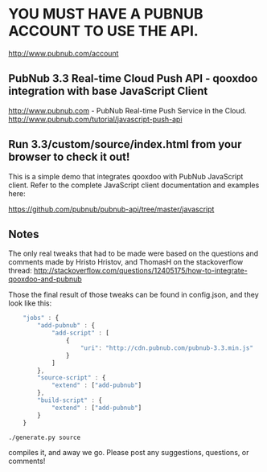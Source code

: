 # YOU MUST HAVE A PUBNUB ACCOUNT TO USE THE API.
http://www.pubnub.com/account

## PubNub 3.3 Real-time Cloud Push API - qooxdoo integration with base JavaScript Client
http://www.pubnub.com - PubNub Real-time Push Service in the Cloud. 
http://www.pubnub.com/tutorial/javascript-push-api

## Run 3.3/custom/source/index.html from your browser to check it out!

This is a simple demo that integrates qooxdoo with PubNub JavaScript client.
Refer to the complete JavaScript client documentation and examples here:

https://github.com/pubnub/pubnub-api/tree/master/javascript

## Notes

The only real tweaks that had to be made were based on the questions and comments made by Hristo Hristov, and ThomasH
on the stackoverflow thread: http://stackoverflow.com/questions/12405175/how-to-integrate-qooxdoo-and-pubnub

Those the final result of those tweaks can be found in config.json, and they look like this:

```javascript
    "jobs" : {
        "add-pubnub" : {
            "add-script" : [
                {
                    "uri": "http://cdn.pubnub.com/pubnub-3.3.min.js"
                }
            ]
        },
        "source-script" : {
            "extend" : ["add-pubnub"]
        },
        "build-script" : {
            "extend" : ["add-pubnub"]
        }
    }
```

```
./generate.py source
```

compiles it, and away we go. Please post any suggestions, questions, or comments!